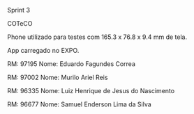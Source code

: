 Sprint 3

COTeCO

Phone utilizado para testes com 165.3 x 76.8 x 9.4 mm de tela.

App carregado no EXPO.

RM: 97195 Nome: Eduardo Fagundes Correa

RM: 97002 Nome: Murilo Ariel Reis

RM: 96335 Nome: Luiz Henrique de Jesus do Nascimento

RM: 96677 Nome: Samuel Enderson Lima da Silva
